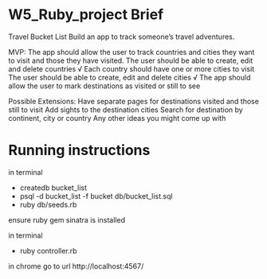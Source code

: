 # W5_Ruby_project Brief

Travel Bucket List
Build an app to track someone’s travel adventures.

MVP:
The app should allow the user to track countries and cities they want to visit and those they have visited.
The user should be able to create, edit and delete countries √
Each country should have one or more cities to visit
The user should be able to create, edit and delete cities √
The app should allow the user to mark destinations as visited or still to see


Possible Extensions:
Have separate pages for destinations visited and those still to visit
Add sights to the destination cities
Search for destination by continent, city or country
Any other ideas you might come up with



# Running instructions

in terminal 
- createdb bucket_list
- psql -d bucket_list -f bucket db/bucket_list.sql
- ruby db/seeds.rb

ensure ruby gem sinatra is installed

in terminal 
- ruby controller.rb


in chrome go to url http://localhost:4567/


